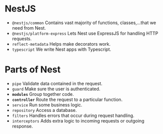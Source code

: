 # NestJS

- `@nestjs/common` Contains vast majority of functions, classes,...that we need from Nest.
- `@nestjs/platform-express` Lets Nest use ExpressJS for handling HTTP requests.
- `reflect-metadata` Helps make decorators work.
- `typescript` We write Nest apps with Typescript.

# Parts of Nest

- `pipe` Validate data contained in the request.
- `guard` Make sure the user is authenticated.
- **`modules`** Group together code.
- **`controller`** Route the request to a particular function.
- `service` Run some business logic.
- `repository` Access a database.
- `filters` Handles errors that occur during request handling.
- `interceptors` Adds extra logic to incoming requests or outgoing response.

